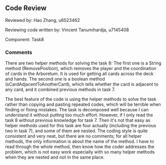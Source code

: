 ## Code Review

Reviewed by: Hao Zhang, u6523462

Reviewing code written by: Vincent Tanumihardja, u7145408

Component: Task8

### Comments 

There are two helper methods for solving the task 8:
The first one is a String method (RemovePosition), which removes the player and the coordination of cards in the 
Arboretum. It is used for getting all cards across the deck and hands.
The second one is a boolean method (sCardAdjacentToAnotherCard), which tells whether the card is adjacent to any card, and 
it combined previous methods in task 7.

The best feature of the code is using the helper methods to solve the task rather than copying and pasting repeated codes,
which will be terrible when finding or fixing mistakes.
The task is decomposed well because I can understand it without putting too much effort. However, if I only read the task 
8 without previous knowledge for task 7. Then it's not that easy as helper methods used for this task are four actually
(including the previous two in task 7), and some of them are nested.
The coding style is quite consistent and very neat, but there are no comments; for all helper methods, the only information
is about the name of the method. I have to read through the whole method, then know how the coder addresses the problem, which
is not easy work especially with so many helper methods when they are nested and not in the same place.



